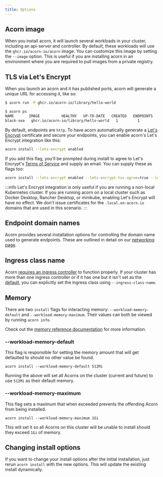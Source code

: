 ```yaml
---
title: Options
---
```


## Acorn image
When you install acorn, it will launch several workloads in your cluster, including an api-server and controller. By default, these workloads will use the `ghcr.io/acorn-io/acorn` image. You can customize this image by setting the `--image` option. This is useful if you are installing acorn in an environment where you are required to pull images from a private registry.

## TLS via Let's Encrypt

When you launch an acorn and it has published ports, acorn will generate a unique URL for accessing it, like so:
```bash
$ acorn run -P ghcr.io/acorn-io/library/hello-world

$ acorn ps
NAME       IMAGE          HEALTHY   UP-TO-DATE   CREATED   ENDPOINTS                                                                     MESSAGE
black-sea   ghcr.io/acorn-io/library/hello-world   1         1            6s ago    http://webapp-black-sea-4232beae.qnrzq5.alpha.on-acorn.io => webapp:80      OK
```
By default, endpoints are `http`. To have acorn automatically generate a [Let's Encrypt](https://letsencrypt.org/) certificate and secure your endpoints, you can enable acorn's Let's Encrypt integration like this:
```bash
acorn install --lets-encrypt enabled
```
If you add this flag, you'll be prompted during install to agree to Let's Encrypt's [Terms of Service](https://letsencrypt.org/documents/LE-SA-v1.3-September-21-2022.pdf) and supply an email. You can supply these as flags too:
```bash
acorn install --lets-encrypt enabled --lets-encrypt-tos-agree=true --lets-encrypt-email <your email>
```

:::info
Let's Encrypt integration is only useful if you are running a non-local Kubernetes cluster. If you are running acorn on a local cluster such as Docker Desktop, Rancher Desktop, or minikube, enabling Let's Encrypt will have no effect. We don't issue certificates for the `.local.on-acorn.io` domains that are used in this scenario.
:::

## Endpoint domain names
Acorn provides several installation options for controlling the domain name used to generate endpoints. These are outlined in detail on our [networking page](/running/networking#dns).


## Ingress class name
Acorn [requires an ingress controller](/installation/installing#ingress-and-service-loadbalancers) to function properly. If your cluster has more than one ingress controller or if it has one but it isn't set as the [default](https://kubernetes.io/docs/concepts/services-networking/ingress/#default-ingress-class), you can explicitly set the ingress class using `--ingress-class-name`.

## Memory
There are two `install` flags for interacting memory: `--workload-memory-default` and `--workload-memory-maximum`. Their values can both be viewed by running `acorn info`.

Check out the [memory reference documentation](../100-reference/06-memory.md) for more information.

### --workload-memory-default
This flag is responsible for setting the memory amount that will get defaulted to should no other value be found.

```console 
acorn install --workload-memory-default 512Mi
```

Running the above will set all Acorns on the cluster (current and future) to use `512Mi` as their default memory.

### --workload-memory-maximum
This flag sets a maximum that when exceeded prevents the offending Acorn from being installed.

```console
acorn install --workload-memory-maximum 1Gi
```

This will set it so all Acorns on this cluster will be unable to install should they exceed `1Gi` of memory.

## Changing install options
If you want to change your install options after the initial installation, just rerun `acorn install` with the new options. This will update the existing install dynamically.